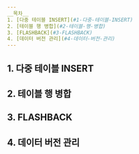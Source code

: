 ```yaml
---
__목차__
1. [다중 테이블 INSERT](#1-다중-테이블-INSERT)  
2. [테이블 행 병합](#2-테이블-행-병합)  
3. [FLASHBACK](#3-FLASHBACK)  
4. [데이터 버전 관리](#4-데이터-버전-관리)
---
```


## 1. 다중 테이블 INSERT


## 2. 테이블 행 병합


## 3. FLASHBACK


## 4. 데이터 버전 관리
